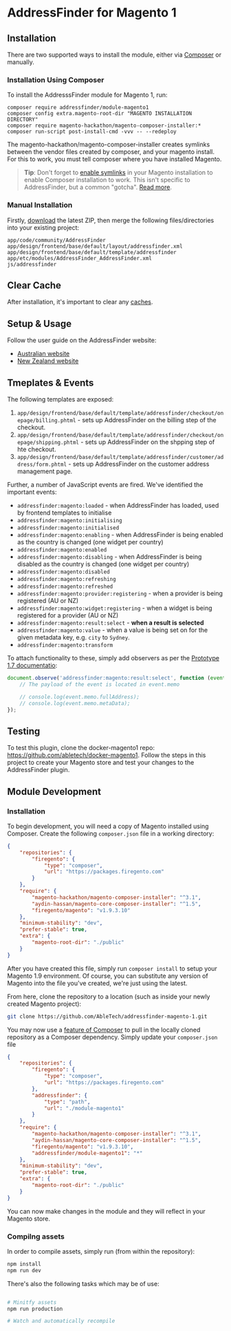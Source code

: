 # AddressFinder for Magento 1

## Installation

There are two supported ways to install the module, either via [Composer](https://getcomposer.org) or manually.

### Installation Using Composer

To install the AddresssFinder module for Magento 1, run:

```
composer require addressfinder/module-magento1
composer config extra.magento-root-dir "MAGENTO INSTALLATION DIRECTORY"
composer require magento-hackathon/magento-composer-installer:*
composer run-script post-install-cmd -vvv -- --redeploy
```

The magento-hackathon/magento-composer-installer creates symlinks between the vendor files created by composer, and your magento install. For this to work, you must tell composer where you have installed Magento.

> **Tip**: Don't forget to [enable symlinks](https://magento.stackexchange.com/a/184185) in your Magento installation to enable Composer installation to work. This isn't specific to AddressFinder, but a common "gotcha". [Read more](https://github.com/magento-hackathon/magento-composer-installer/issues/51).

### Manual Installation

Firstly, [download](https://github.com/AbleTech/addressfinder-magento-1/archive/master.zip) the latest ZIP, then merge the following files/directories into your existing project:

```
app/code/community/AddressFinder
app/design/frontend/base/default/layout/addressfinder.xml
app/design/frontend/base/default/template/addressfinder
app/etc/modules/AddressFinder_AddressFinder.xml
js/addressfinder
```

## Clear Cache

After installation, it's important to clear any [caches](https://docs.magento.com/m1/ce/user_guide/system-operations/cache-clear.html).

## Setup & Usage

Follow the user guide on the AddressFinder website:

- [Australian website](#)
- [New Zealand website](#)

## Tmeplates & Events

The following templates are exposed:

1. `app/design/frontend/base/default/template/addressfinder/checkout/onepage/billing.phtml` - sets up AddressFinder on the billing step of the checkout.
2. `app/design/frontend/base/default/template/addressfinder/checkout/onepage/shipping.phtml` - sets up AddressFinder on the shpping step of hte checkout.
3. `app/design/frontend/base/default/template/addressfinder/customer/address/form.phtml` - sets up AddressFinder on the customer address management page.

Further, a number of JavaScript events are fired. We've identified the important events:

- `addressfinder:magento:loaded` - when AddressFinder has loaded, used by frontend templates to initialise
- `addressfinder:magento:initialising`
- `addressfinder:magento:initialised`
- `addressfinder:magento:enabling` - when AddressFinder is being enabled as the country is changed (one widget per country)
- `addressfinder:magento:enabled`
- `addressfinder:magento:disabling` - when AddressFinder is being disabled as the country is changed (one widget per country)
- `addressfinder:magento:disabled`
- `addressfinder:magento:refreshing`
- `addressfinder:magento:refreshed`
- `addressfinder:magento:provider:registering` - when a provider is being registered (AU or NZ)
- `addressfinder:magento:widget:registering` - when a widget is being registered for a provider (AU or NZ)
- `addressfinder:magento:result:select` - **when a result is selected**
- `addressfinder:magento:value` - when a value is being set on for the given metadata key, e.g. `city` to `Sydney`.
- `addressfinder:magento:transform`

To attach functionality to these, simply add observers as per the [Prototype 1.7 documentatio](http://api.prototypejs.org/dom/Element/fire/):

```javascript
document.observe('addressfinder:magento:result:select', function (event) {
    // The payload of the event is located in event.memo

    // console.log(event.memo.fullAddress);
    // console.log(event.memo.metaData);
});
```

## Testing

To test this plugin, clone the docker-magento1 repo: https://github.com/abletech/docker-magento1. Follow the steps in this project to create your Magento store and test your changes to the AddressFinder plugin.

## Module Development

### Installation

To begin development, you will need a copy of Magento installed using Composer. Create the following `composer.json` file in a working directory:

```json
{
    "repositories": {
        "firegento": {
            "type": "composer",
            "url": "https://packages.firegento.com"
        }
    },
    "require": {
        "magento-hackathon/magento-composer-installer": "^3.1",
        "aydin-hassan/magento-core-composer-installer": "^1.5",
        "firegento/magento": "v1.9.3.10"
    },
    "minimum-stability": "dev",
    "prefer-stable": true,
    "extra": {
        "magento-root-dir": "./public"
    }
}
```

After you have created this file, simply run `composer install` to setup your Magento 1.9 environment. Of course, you can substitute any version of Magento into the file you've created, we're just using the latest.

From here, clone the repository to a location (such as inside your newly created Magento project):

```bash
git clone https://github.com/AbleTech/addressfinder-magento-1.git
```

You may now use a [feature of Composer](https://getcomposer.org/doc/05-repositories.md#path) to pull in the locally cloned repository as a Composer dependency. Simply update your `composer.json` file

```json
{
    "repositories": {
        "firegento": {
            "type": "composer",
            "url": "https://packages.firegento.com"
        },
        "addressfinder": {
            "type": "path",
            "url": "./module-magento1"
        }
    },
    "require": {
        "magento-hackathon/magento-composer-installer": "^3.1",
        "aydin-hassan/magento-core-composer-installer": "^1.5",
        "firegento/magento": "v1.9.3.10",
        "addressfinder/module-magento1": "*"
    },
    "minimum-stability": "dev",
    "prefer-stable": true,
    "extra": {
        "magento-root-dir": "./public"
    }
}
```

You can now make changes in the module and they will reflect in your Magento store.

### Compilng assets

In order to compile assets, simply run (from within the repository):

```bash
npm install
npm run dev
```

There's also the following tasks which may be of use:

```bash

# Minitfy assets
npm run production

# Watch and automatically recompile
```

